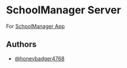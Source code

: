 # SchoolManager Server

For [SchoolManager App](https://github.com/honeybadger4768/SchoolManagerApp)


## Authors

- [@honeybadger4768](https://www.github.com/honeybadger4768)

